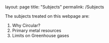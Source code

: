 layout: page
title: "Subjects"
permalink: /Subjects

The subjects treated on this webpage are:

 1. Why Circular?
 2. Primary metal resources
 3. Limits on Greenhouse gases

